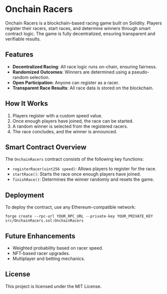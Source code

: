 # Onchain Racers

Onchain Racers is a blockchain-based racing game built on Solidity. Players register their racers, start races, and determine winners through smart contract logic. The game is fully decentralized, ensuring transparent and verifiable results.

## Features
- **Decentralized Racing**: All race logic runs on-chain, ensuring fairness.
- **Randomized Outcomes**: Winners are determined using a pseudo-random selection.
- **Open Participation**: Anyone can register as a racer.
- **Transparent Race Results**: All race data is stored on the blockchain.

## How It Works
1. Players register with a custom speed value.
2. Once enough players have joined, the race can be started. 
3. A random winner is selected from the registered racers.  
4. The race concludes, and the winner is announced.

## Smart Contract Overview
The `OnchainRacers` contract consists of the following key functions:

- `registerRacer(uint256 speed)`: Allows players to register for the race.
- `startRace()`: Starts the race once enough players have joined. 
- `finishRace()`: Determines the winner randomly and resets the game.

## Deployment
To deploy the contract, use any Ethereum-compatible network:
```shell
forge create --rpc-url YOUR_RPC_URL --private-key YOUR_PRIVATE_KEY src/OnchainRacers.sol:OnchainRacers
```

## Future Enhancements
- Weighted probability based on racer speed.
- NFT-based racer upgrades.
- Multiplayer and betting mechanics.

## License
This project is licensed under the MIT License.
